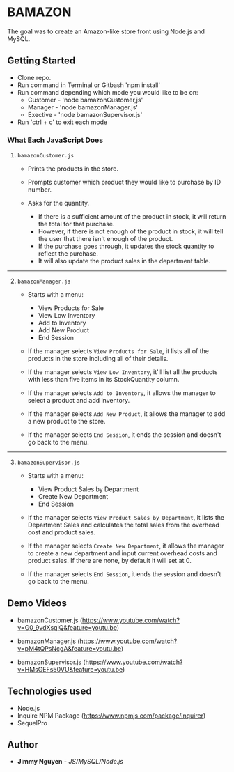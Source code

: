 # BAMAZON

The goal was to create an Amazon-like store front using Node.js and MySQL.

## Getting Started

- Clone repo.
- Run command in Terminal or Gitbash 'npm install'
- Run command depending which mode you would like to be on:
    * Customer - 'node bamazonCustomer,js'
    * Manager - 'node bamazonManager.js'
    * Exective - 'node bamazonSupervisor.js'
- Run 'ctrl + c' to exit each mode

### What Each JavaScript Does

1. `bamazonCustomer.js`

    * Prints the products in the store.

    * Prompts customer which product they would like to purchase by ID number.

    * Asks for the quantity.

      * If there is a sufficient amount of the product in stock, it will return the total for that purchase.
      * However, if there is not enough of the product in stock, it will tell the user that there isn't enough of the product.
      * If the purchase goes through, it updates the stock quantity to reflect the purchase.
      * It will also update the product sales in the department table.

-----------------------

2. `bamazonManager.js`

    * Starts with a menu:
        * View Products for Sale
        * View Low Inventory
        * Add to Inventory
        * Add New Product
        * End Session

    * If the manager selects `View Products for Sale`, it lists all of the products in the store including all of their details.

    * If the manager selects `View Low Inventory`, it'll list all the products with less than five items in its StockQuantity column.

    * If the manager selects `Add to Inventory`, it allows the manager to select a product and add inventory.

    * If the manager selects `Add New Product`, it allows the manager to add a new product to the store.

    * If the manager selects `End Session`, it ends the session and doesn't go back to the menu.

-----------------------

3. `bamazonSupervisor.js`

    * Starts with a menu:
        * View Product Sales by Department
        * Create New Department
        * End Session

    * If the manager selects `View Product Sales by Department`, it lists the Department Sales and calculates the total sales from the overhead cost and product sales.

    * If the manager selects `Create New Department`, it allows the manager to create a new department and input current overhead costs and product sales. If there are none, by default it will set at 0.

    * If the manager selects `End Session`, it ends the session and doesn't go back to the menu.
## Demo Videos

* bamazonCustomer.js (https://www.youtube.com/watch?v=G0_9vdXsqiQ&feature=youtu.be)

* bamazonManager.js (https://www.youtube.com/watch?v=pM4tQPsNcgA&feature=youtu.be)

* bamazonSupervisor.js (https://www.youtube.com/watch?v=HMsGEFs50VU&feature=youtu.be)

## Technologies used
- Node.js
- Inquire NPM Package (https://www.npmjs.com/package/inquirer)
- SequelPro 

## Author

* **Jimmy Nguyen** - *JS/MySQL/Node.js* 
